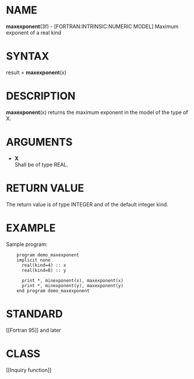 # NAME

**maxexponent**(3f) - \[FORTRAN:INTRINSIC:NUMERIC MODEL\] Maximum
exponent of a real kind

# SYNTAX

result = **maxexponent**(x)

# DESCRIPTION

**maxexponent**(x) returns the maximum exponent in the model of the type
of X.

# ARGUMENTS

  - **X**  
    Shall be of type REAL.

# RETURN VALUE

The return value is of type INTEGER and of the default integer kind.

# EXAMPLE

Sample program:

``` 
    program demo_maxexponent
    implicit none
      real(kind=4) :: x
      real(kind=8) :: y

      print *, minexponent(x), maxexponent(x)
      print *, minexponent(y), maxexponent(y)
    end program demo_maxexponent
```

# STANDARD

\[\[Fortran 95\]\] and later

# CLASS

\[\[Inquiry function\]\]
